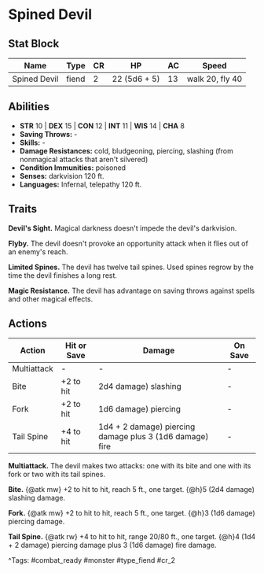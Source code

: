 # Spined Devil

## Stat Block

| Name | Type | CR | HP | AC | Speed |
|------|------|----|----|----|-------|
| Spined Devil | fiend | 2 | 22 (5d6 + 5) | 13 | walk 20, fly 40 |

## Abilities

- **STR** 10 | **DEX** 15 | **CON** 12 | **INT** 11 | **WIS** 14 | **CHA** 8
- **Saving Throws:** -  
- **Skills:** -  
- **Damage Resistances:** cold, bludgeoning, piercing, slashing (from nonmagical attacks that aren't silvered)  
- **Condition Immunities:** poisoned  
- **Senses:** darkvision 120 ft.  
- **Languages:** Infernal, telepathy 120 ft.

## Traits

**Devil's Sight.** Magical darkness doesn't impede the devil's darkvision.

**Flyby.** The devil doesn't provoke an opportunity attack when it flies out of an enemy's reach.

**Limited Spines.** The devil has twelve tail spines. Used spines regrow by the time the devil finishes a long rest.

**Magic Resistance.** The devil has advantage on saving throws against spells and other magical effects.


## Actions

| Action | Hit or Save | Damage | On Save |
|--------|--------------|--------|----------|
| Multiattack | - | - | - |
| Bite | +2 to hit | 2d4 damage) slashing | - |
| Fork | +2 to hit | 1d6 damage) piercing | - |
| Tail Spine | +4 to hit | 1d4 + 2 damage) piercing damage plus 3 (1d6 damage) fire | - |

**Multiattack.** The devil makes two attacks: one with its bite and one with its fork or two with its tail spines.

**Bite.** {@atk mw} +2 to hit to hit, reach 5 ft., one target. {@h}5 (2d4 damage) slashing damage.

**Fork.** {@atk mw} +2 to hit to hit, reach 5 ft., one target. {@h}3 (1d6 damage) piercing damage.

**Tail Spine.** {@atk rw} +4 to hit to hit, range 20/80 ft., one target. {@h}4 (1d4 + 2 damage) piercing damage plus 3 (1d6 damage) fire damage.


^Tags: #combat_ready #monster #type_fiend #cr_2
